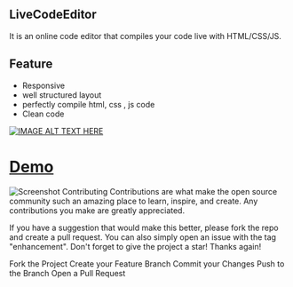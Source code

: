 ## LiveCodeEditor
It is an  online code  editor that compiles your code live with HTML/CSS/JS.

## Feature 
- Responsive 
- well structured layout
- perfectly compile html, css , js code
- Clean code

[![IMAGE ALT TEXT HERE](Code%20Editor%20(1).png)](https://youtu.be/64-aZvKba8A)


# [Demo](https://rishikavishnoi.github.io/LiveCodeEditor/)

![Screenshot](screenshot.png)
Contributing
Contributions are what make the open source community such an amazing place to learn, inspire, and create. Any contributions you make are greatly appreciated.

If you have a suggestion that would make this better, please fork the repo and create a pull request. You can also simply open an issue with the tag "enhancement". Don't forget to give the project a star! Thanks again!

Fork the Project
Create your Feature Branch 
Commit your Changes
Push to the Branch 
Open a Pull Request



